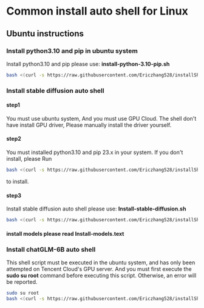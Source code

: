 # Common install auto shell for Linux

## Ubuntu instructions 
### Install python3.10 and pip in ubuntu system
Install python3.10 and pip please use: __install-python-3.10-pip.sh__
```bash
bash <(curl -s https://raw.githubusercontent.com/Ericzhang528/installShell/main/Ubuntu-Install-python-3.10-pip.sh)
```
### Install stable diffusion auto shell

#### step1
You must use ubuntu system, And you must use GPU Cloud.
The shell don't have install GPU driver, Please manually install the driver yourself.
#### step2
You must installed python3.10 and pip 23.x in your system.
If you don't install, please Run
```bash
bash <(curl -s https://raw.githubusercontent.com/Ericzhang528/installShell/main/Ubuntu-Install-python-3.10-pip.sh)
```
to install.
#### step3
Install stable diffusion auto shell please use: __Install-stable-diffusion.sh__
```bash
bash <(curl -s https://raw.githubusercontent.com/Ericzhang528/installShell/main/Ubuntu-Install-stable-diffusion.sh)
```
#### install models please read Install-models.text

### Install chatGLM-6B auto shell
This shell script must be executed in the ubuntu system, and has only been attempted on Tencent Cloud's GPU server. And you must first execute the __sudo su root__ command before executing this script. Otherwise, an error will be reported.

```bash
sudo su root
bash <(curl -s https://raw.githubusercontent.com/Ericzhang528/installShell/main/Ubuntu-Install-chatGLM-6B.sh)
```
